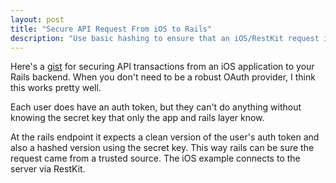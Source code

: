 ```yaml
---
layout: post
title: "Secure API Request From iOS to Rails"
description: "Use basic hashing to ensure that an iOS/RestKit request is actually coming from your app."
---
```


Here's a [gist](https://gist.github.com/4336694) for securing API transactions from an iOS application to your Rails backend. When you don't need to be a robust OAuth provider, I think this works pretty well.

Each user does have an auth token, but they can't do anything without knowing the secret key that only the app and rails layer know.

At the rails endpoint it expects a clean version of the user's auth token and also a hashed version using the secret key. This way rails can be sure the request came from a trusted source. The iOS example connects to the server via RestKit.

<!--break-->

<script src="https://gist.github.com/4336694.js"></script>